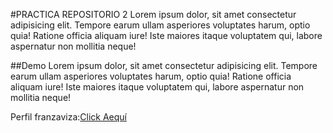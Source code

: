 #PRACTICA REPOSITORIO 2
Lorem ipsum dolor, sit amet consectetur adipisicing elit. Tempore earum ullam asperiores voluptates harum, optio quia! Ratione officia aliquam iure! Iste maiores itaque voluptatem qui, labore aspernatur non mollitia neque!


##Demo
Lorem ipsum dolor, sit amet consectetur adipisicing elit. Tempore earum ullam asperiores voluptates harum, optio quia! Ratione officia aliquam iure! Iste maiores itaque voluptatem qui, labore aspernatur non mollitia neque!


Perfil franzaviza:[Click Aequí](htpps://franzaviza.pe)